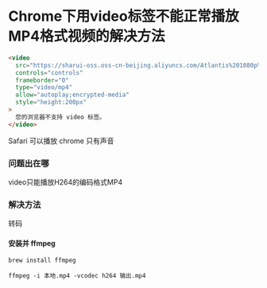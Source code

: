 # Chrome下用video标签不能正常播放MP4格式视频的解决方法



```html
<video
  src="https://sharui-oss.oss-cn-beijing.aliyuncs.com/Atlantis%201080p%20with%20ENG%20Ending.mp4"
  controls="controls"
  frameborder="0"
  type="video/mp4"
  allow="autoplay;encrypted-media"
  style="height:200px"
>
  您的浏览器不支持 video 标签。
</video>
```

Safari 可以播放 chrome 只有声音

### 问题出在哪

video只能播放H264的编码格式MP4 

### 解决方法

转码

#### 安装并 ffmpeg

```shell
brew install ffmpeg
```

```shell
ffmpeg -i 本地.mp4 -vcodec h264 输出.mp4
```



